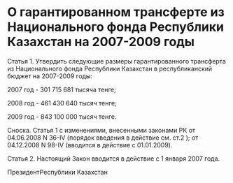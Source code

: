 # О гарантированном трансферте из Национального фонда Республики Казахстан на 2007-2009 годы

Статья 1. Утвердить следующие размеры гарантированного трансферта из Национального фонда Республики Казахстан в республиканский бюджет на 2007-2009 годы:

2007 год - 301 715 681 тысяча тенге;

2008 год - 461 430 640 тысяч тенге;

2009 год - 843 100 000 тысяч тенге.

Сноска. Статья 1 с изменениями, внесенными законами РК от 04.06.2008 N 36-IV (порядок введения в действие см. ст.2 ); от 04.12.2008 N 98-IV (вводится в действие с 01.01.2009).

Статья 2. Настоящий Закон вводится в действие с 1 января 2007 года.

ПрезидентРеспублики Казахстан

